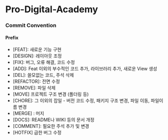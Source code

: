 # Pro-Digital-Academy

### Commit Convention

#### Prefix
* [FEAT]: 새로운 기능 구현
* [DESIGN]: 레이아웃 조정
* [FIX]: 버그, 오류 해결, 코드 수정
* [ADD]: Feat 이외의 부수적인 코드 추가, 라이브러리 추가, 새로운 View 생성
* [DEL]: 쓸모없는 코드, 주석 삭제
* [REFACTOR]: 전면 수정
* [REMOVE]: 파일 삭제
* [MOVE] 프로젝트 구조 변경 (폴더링 등)
* [CHORE]: 그 이외의 잡일 - 버전 코드 수정, 패키지 구조 변경, 파일 이동, 파일이름 변경
* [MERGE] : 머지
* [DOCS]: README나 WIKI 등의 문서 개정
* [COMMENT]: 필요한 주석 추가 및 변경
* [HOTFIX] 급한 버그 수정
